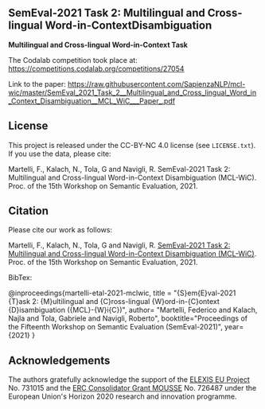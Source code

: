 ## SemEval-2021 Task 2: Multilingual and Cross-lingual Word-in-ContextDisambiguation
<b>Multilingual and Cross-lingual Word-in-Context Task</b>

The Codalab competition took place at: https://competitions.codalab.org/competitions/27054

Link to the paper: https://raw.githubusercontent.com/SapienzaNLP/mcl-wic/master/SemEval_2021_Task_2__Multilingual_and_Cross_lingual_Word_in_Context_Disambiguation__MCL_WiC___Paper_.pdf

## License
This project is released under the CC-BY-NC 4.0 license (see `LICENSE.txt`). If you use the data, please cite: 

Martelli, F., Kalach, N., Tola, G and Navigli, R. SemEval-2021 Task 2: Multilingual and Cross-lingual Word-in-Context Disambiguation (MCL-WiC). Proc. of the 15th Workshop on Semantic Evaluation, 2021.

## Citation

Please cite our work as follows: 

Martelli, F., Kalach, N., Tola, G and Navigli, R. [SemEval-2021 Task 2: Multilingual and Cross-lingual Word-in-Context Disambiguation (MCL-WiC)](https://raw.githubusercontent.com/SapienzaNLP/mcl-wic/master/SemEval_2021_Task_2__Multilingual_and_Cross_lingual_Word_in_Context_Disambiguation__MCL_WiC___Paper_.pdf). Proc. of the 15th Workshop on Semantic Evaluation, 2021.

BibTex:

@inproceedings{martelli-etal-2021-mclwic,
title = "{S}em{E}val-2021 {T}ask 2: {M}ultilingual and {C}ross-lingual {W}ord-in-{C}ontext {D}isambiguation ({MCL}-{W}i{C})",
author= "Martelli, Federico and Kalach, Najla and Tola, Gabriele and Navigli, Roberto",
booktitle="Proceedings of the Fifteenth Workshop on Semantic Evaluation (SemEval-2021)",
year={2021}
}


## Acknowledgements
The authors gratefully acknowledge the support of the <a href="http://elex.is">ELEXIS EU Project</a> No. 731015 and the <a href="http://mousse-project.org">ERC Consolidator Grant MOUSSE</a> No. 726487 under the European
Union's Horizon 2020 research and innovation programme.
